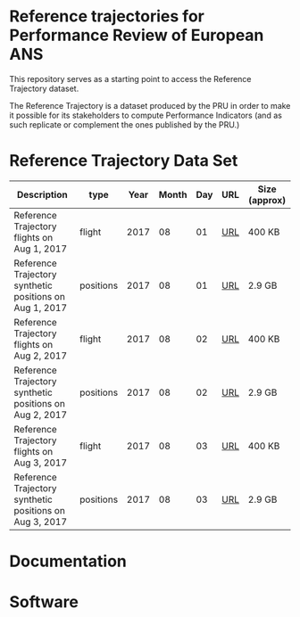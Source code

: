 # Reference trajectories for Performance Review of European ANS

This repository serves as a starting point to access the Reference Trajectory dataset.

The Reference Trajectory is a dataset produced by the PRU in order to make it possible for its stakeholders to
compute Performance Indicators (and as such replicate or complement the ones published by the PRU.)


# Reference Trajectory Data Set

| Description                                             | type      | Year | Month | Day | URL              | Size (approx) |
|---------------------------------------------------------|-----------|------|-------|-----|------------------|---------------|
| Reference Trajectory flights on Aug 1, 2017             | flight    | 2017 |    08 |  01 | [URL][f20180801] | 400 KB        |
| Reference Trajectory synthetic positions on Aug 1, 2017 | positions | 2017 |    08 |  01 | [URL][p20180801] | 2.9 GB        |
| Reference Trajectory flights on Aug 2, 2017             | flight    | 2017 |    08 |  02 | [URL][f20180802] | 400 KB        |
| Reference Trajectory synthetic positions on Aug 2, 2017 | positions | 2017 |    08 |  02 | [URL][p20180802] | 2.9 GB        |
| Reference Trajectory flights on Aug 3, 2017             | flight    | 2017 |    08 |  03 | [URL][f20180803] | 400 KB        |
| Reference Trajectory synthetic positions on Aug 3, 2017 | positions | 2017 |    08 |  03 | [URL][p20180803] | 2.9 GB        |

[f20180801]: https://storage.googleapis.com/pru-trajectories/sources/merged/overnight_cpr_fr24/cpr_fr24_events_2017-08-01.csv.bz2 "reference trajectory flights on 20180801"
[f20180802]: https://storage.googleapis.com/pru-trajectories/sources/merged/overnight_cpr_fr24/cpr_fr24_events_2017-08-02.csv.bz2 "reference trajectory flights on 20180802"
[f20180803]: https://storage.googleapis.com/pru-trajectories/sources/merged/overnight_cpr_fr24/cpr_fr24_events_2017-08-03.csv.bz2 "reference trajectory flights on 20180803"

[p20180801]: https://storage.googleapis.com/pru-trajectories/products/synth_positions/cpr_fr24/mas_05_cpr_fr24_synth_positions_2017-08-01.csv.bz2 "reference trajectory positions on 20180801"
[p20180802]: https://storage.googleapis.com/pru-trajectories/products/synth_positions/cpr_fr24/mas_05_cpr_fr24_synth_positions_2017-08-02.csv.bz2 "reference trajectory positions on 20180802"
[p20180803]: https://storage.googleapis.com/pru-trajectories/products/synth_positions/cpr_fr24/mas_05_cpr_fr24_synth_positions_2017-08-03.csv.bz2 "reference trajectory positions on 20180803"

# Documentation

# Software
